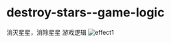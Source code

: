 # destroy-stars--game-logic
消灭星星，消除星星 游戏逻辑
![effect1](https://img-blog.csdnimg.cn/20190510172123510.gif)
